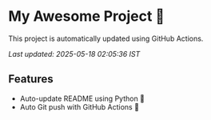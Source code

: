# My Awesome Project 🚀

This project is automatically updated using GitHub Actions.

_Last updated: 2025-05-18 02:05:36 IST_

## Features
- Auto-update README using Python 🐍
- Auto Git push with GitHub Actions 🤖
